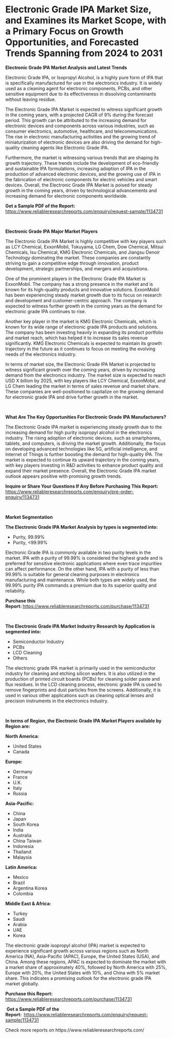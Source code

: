 <p><h1>Electronic Grade IPA Market Size, and Examines its Market Scope, with a Primary Focus on Growth Opportunities, and Forecasted Trends Spanning from 2024 to 2031</h1></p><p><strong>Electronic Grade IPA Market Analysis and Latest Trends</strong></p>
<p><p>Electronic Grade IPA, or Isopropyl Alcohol, is a highly pure form of IPA that is specifically manufactured for use in the electronics industry. It is widely used as a cleaning agent for electronic components, PCBs, and other sensitive equipment due to its effectiveness in dissolving contaminants without leaving residue.</p><p>The Electronic Grade IPA Market is expected to witness significant growth in the coming years, with a projected CAGR of 9% during the forecast period. This growth can be attributed to the increasing demand for electronic devices and components across various industries, such as consumer electronics, automotive, healthcare, and telecommunications. The rise in electronic manufacturing activities and the growing trend of miniaturization of electronic devices are also driving the demand for high-quality cleaning agents like Electronic Grade IPA.</p><p>Furthermore, the market is witnessing various trends that are shaping its growth trajectory. These trends include the development of eco-friendly and sustainable IPA formulations, increasing adoption of IPA in the production of advanced electronic devices, and the growing use of IPA in the fabrication of electronic components for electric vehicles and smart devices. Overall, the Electronic Grade IPA Market is poised for steady growth in the coming years, driven by technological advancements and increasing demand for electronic components worldwide.</p></p>
<p><strong>Get a Sample PDF of the Report:&nbsp;</strong> <a href="https://www.reliableresearchreports.com/enquiry/request-sample/1134731">https://www.reliableresearchreports.com/enquiry/request-sample/1134731</a></p>
<p>&nbsp;</p>
<p><strong>Electronic Grade IPA Major Market Players</strong></p>
<p><p>The Electronic Grade IPA Market is highly competitive with key players such as LCY Chemical, ExxonMobil, Tokuyama, LG Chem, Dow Chemical, Mitsui Chemicals, Isu Chemical, KMG Electronic Chemicals, and Jiangsu Denoir Technology dominating the market. These companies are constantly striving to gain a competitive edge through innovation, product development, strategic partnerships, and mergers and acquisitions.</p><p>One of the prominent players in the Electronic Grade IPA Market is ExxonMobil. The company has a strong presence in the market and is known for its high-quality products and innovative solutions. ExxonMobil has been experiencing steady market growth due to its focus on research and development and customer-centric approach. The company is expected to witness further growth in the coming years as the demand for electronic grade IPA continues to rise.</p><p>Another key player in the market is KMG Electronic Chemicals, which is known for its wide range of electronic grade IPA products and solutions. The company has been investing heavily in expanding its product portfolio and market reach, which has helped it to increase its sales revenue significantly. KMG Electronic Chemicals is expected to maintain its growth trajectory in the future as it continues to focus on meeting the evolving needs of the electronics industry.</p><p>In terms of market size, the Electronic Grade IPA Market is projected to witness significant growth over the coming years, driven by increasing demand from the electronics industry. The market size is expected to reach USD X billion by 2025, with key players like LCY Chemical, ExxonMobil, and LG Chem leading the market in terms of sales revenue and market share. These companies are well-positioned to capitalize on the growing demand for electronic grade IPA and drive further growth in the market.</p></p>
<p>&nbsp;</p>
<p><strong>What Are The Key Opportunities For Electronic Grade IPA Manufacturers?</strong></p>
<p><p>The Electronic Grade IPA market is experiencing steady growth due to the increasing demand for high purity isopropyl alcohol in the electronics industry. The rising adoption of electronic devices, such as smartphones, tablets, and computers, is driving the market growth. Additionally, the focus on developing advanced technologies like 5G, artificial intelligence, and Internet of Things is further boosting the demand for high-quality IPA. The market is expected to continue its upward trajectory in the coming years, with key players investing in R&D activities to enhance product quality and expand their market presence. Overall, the Electronic Grade IPA market outlook appears positive with promising growth trends.</p></p>
<p><strong>Inquire or Share Your Questions If Any Before Purchasing This Report:</strong> <a href="https://www.reliableresearchreports.com/enquiry/pre-order-enquiry/1134731">https://www.reliableresearchreports.com/enquiry/pre-order-enquiry/1134731</a></p>
<p>&nbsp;</p>
<p><strong>Market Segmentation</strong></p>
<p><strong>The Electronic Grade IPA Market Analysis by types is segmented into:</strong></p>
<p><ul><li>Purity, 99.99%</li><li>Purity, <99.99%</li></ul></p>
<p><p>Electronic Grade IPA is commonly available in two purity levels in the market. IPA with a purity of 99.99% is considered the highest grade and is preferred for sensitive electronic applications where even trace impurities can affect performance. On the other hand, IPA with a purity of less than 99.99% is suitable for general cleaning purposes in electronics manufacturing and maintenance. While both types are widely used, the 99.99% purity IPA commands a premium due to its superior quality and reliability.</p></p>
<p><strong>Purchase this Report:&nbsp;</strong><a href="https://www.reliableresearchreports.com/purchase/1134731">https://www.reliableresearchreports.com/purchase/1134731</a></p>
<p>&nbsp;</p>
<p><strong>The Electronic Grade IPA Market Industry Research by Application is segmented into:</strong></p>
<p><ul><li>Semiconductor Industry</li><li>PCBs</li><li>LCD Cleaning</li><li>Others</li></ul></p>
<p><p>The electronic grade IPA market is primarily used in the semiconductor industry for cleaning and etching silicon wafers. It is also utilized in the production of printed circuit boards (PCBs) for cleaning solder paste and flux residues. In the LCD cleaning process, electronic grade IPA is used to remove fingerprints and dust particles from the screens. Additionally, it is used in various other applications such as cleaning optical lenses and precision instruments in the electronics industry.</p></p>
<p>&nbsp;</p>
<p><strong>In terms of Region, the Electronic Grade IPA Market Players available by Region are:</strong></p>
<p>
    <p> <strong> North America: </strong>
        <ul>
            <li>United States</li>
            <li>Canada</li>
        </ul>
        </p> 
    <p> <strong> Europe: </strong>
        <ul>
            <li>Germany</li>
            <li>France</li>
            <li>U.K.</li>
            <li>Italy</li>
            <li>Russia</li>
        </ul>
        </p> 
    <p> <strong> Asia-Pacific: </strong>
        <ul>
            <li>China</li>
            <li>Japan</li>
            <li>South Korea</li>
            <li>India</li>
            <li>Australia</li>
            <li>China Taiwan</li>
            <li>Indonesia</li>
            <li>Thailand</li>
            <li>Malaysia</li>
        </ul>
        </p> 
    <p> <strong> Latin America: </strong>
        <ul>
            <li>Mexico</li>
            <li>Brazil</li>
            <li>Argentina Korea</li>
            <li>Colombia</li>
        </ul>
        </p> 
    <p> <strong> Middle East & Africa: </strong>
        <ul>
            <li>Turkey</li>
            <li>Saudi</li>
            <li>Arabia</li>
            <li>UAE</li>
            <li>Korea</li>
        </ul>
    </p>
    </p>
<p><p>The electronic grade isopropyl alcohol (IPA) market is expected to experience significant growth across various regions such as North America (NA), Asia-Pacific (APAC), Europe, the United States (USA), and China. Among these regions, APAC is expected to dominate the market with a market share of approximately 40%, followed by North America with 25%, Europe with 20%, the United States with 10%, and China with 5% market share. This indicates a promising outlook for the electronic grade IPA market globally.</p></p>
<p><strong>Purchase this Report: </strong><a href="https://www.reliableresearchreports.com/purchase/1134731">https://www.reliableresearchreports.com/purchase/1134731</a></p>
<p>&nbsp;<strong>Get a Sample PDF of the Report:&nbsp;&nbsp;</strong><a href="https://www.reliableresearchreports.com/enquiry/request-sample/1134731">https://www.reliableresearchreports.com/enquiry/request-sample/1134731</a></p>
<p><strong></strong></p>
<p>Check more reports on https://www.reliableresearchreports.com/</p>